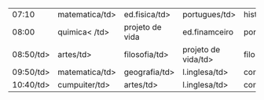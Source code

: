 <html>

<table>
<tr>
<td> 07:10  </td>
<td>matematica/td>
<td>ed.fisica/td>
<td>portugues/td>
<td>historia/td>
<td>biologia/td>

</tr>

<tr>
<td> 08:00 </td>
<td> quimica< /td>
<td> projeto de vida </td>
<td> ed.finamceiro </td>
<td> portugues </td>
<td> fisica </td>

</tr>

<tr>

<td>08:50/td>
<td>artes/td>
<td>filosofia/td>
<td>projeto de vida/td>
<td>filosofia/td>
<td>ed.fisica/td>

</tr>

<tr>

<td>09:50/td>
<td>matematica/td>
<td>geografia/td>
<td>l.inglesa/td>
<td>compuiter/td>
<td>fisica/td>

  </tr>
  
<td>10:40/td>
<td>cumpuiter/td>
<td>artes/td>
<td>l.inglesa/td>
<td>compuiter/td>
<td>fisica/td>
  
</html>




